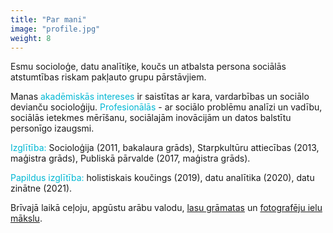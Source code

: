 ```yaml
---
title: "Par mani"
image: "profile.jpg"
weight: 8
---
```

<span style="color: rgb(0, 184, 212);"></span>

Esmu socioloģe, datu analītiķe, koučs un atbalsta persona sociālās atstumtības riskam pakļauto grupu pārstāvjiem.

Manas <span style="color: rgb(0, 184, 212);">akadēmiskās intereses</span> ir saistītas ar kara, vardarbības un sociālo devianču socioloģiju. <span style="color: rgb(0, 184, 212);">Profesionālās </span> - ar sociālo problēmu analīzi un vadību, sociālās ietekmes mērīšanu, sociālajām inovācijām un datos balstītu personīgo izaugsmi.

<span style="color: rgb(0, 184, 212);">Izglītība:</span> Socioloģija (2011, bakalaura grāds), Starpkultūru attiecības (2013, maģistra grāds), Publiskā pārvalde (2017, maģistra grāds). 

<span style="color: rgb(0, 184, 212);">Papildus izglītība:</span> holistiskais koučings (2019), datu analītika (2020), datu zinātne (2021).

Brīvajā laikā ceļoju, apgūstu arābu valodu, [lasu grāmatas](https://www.goodreads.com/user/show/22833723-agnese) un [fotografēju ielu mākslu](https://www.instagram.com/agnesetravels/).

